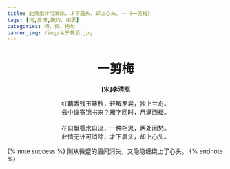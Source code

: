 ```yaml
---
title: 此情无计可消除，才下眉头，却上心头。——《一剪梅》
tags: [词,爱情,婉约，相思]
categories: 诗、词、绝句
banner_img: /img/关于背景.jpg
---
```

# <center>一剪梅</center>

**<center>[宋]李清照</center>**

<center>红藕香残玉簟秋，轻解罗裳，独上兰舟。</center>
<center>云中谁寄锦书来？雁字回时，月满西楼。</center>
</br>
<center>花自飘零水自流，一种相思，两处闲愁。</center>
<center>此情无计可消除，才下眉头，却上心头。</center>
<!-- more -->

{% note success %}
刚从微蹙的眉间消失，又隐隐缠绕上了心头。
{% endnote %}

<style>
    /* 楷体 */
  /* 只设置 markdown 字体 */
  .markdown-body {
    font-family: KaiTi,"Microsoft YaHei",Georgia, sans, serif;
    font-size: 20px;
  }
</style>